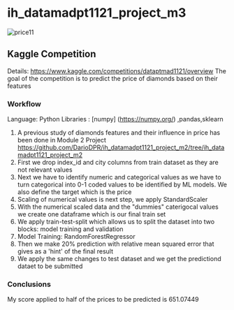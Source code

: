 # ih_datamadpt1121_project_m3
![price11](https://user-images.githubusercontent.com/91491555/162503288-ea46b41c-6e56-4eec-95ee-478851a4337d.jpg)

## Kaggle Competition
Details: https://www.kaggle.com/competitions/dataptmad1121/overview
The  goal of the competition  is to predict the price of diamonds based on their features

### Workflow
Language: Python
Libraries : [numpy] (https://numpy.org/) ,pandas,sklearn

1. A previous study of diamonds features and their influence in price has been done in Module 2 Project https://github.com/DarioDPR/ih_datamadpt1121_project_m2/tree/ih_datamadpt1121_project_m2
2. First we drop index_id and city columns from train dataset as they are not relevant values
3. Next we have to identify numeric and categorical values as we have to turn categorical into 0-1 coded values to be identified by ML models. We also define the target which is the price
5. Scaling of numerical values is next step, we apply StandardScaler
6. With the numerical scaled data and the "dummies" caterigocal values we create one dataframe which is our final train set
7. We apply train-test-split which allows us to split the dataset into two blocks: model training and validation
8. Model Training: RandomForestRegressor
9. Then we make 20% prediction with relative mean squared error that gives as a 'hint' of the final result
10. We apply the same changes to test dataset and we get the predictiond dataet to be submitted

### Conclusions
My score applied to half of the prices to be predicted is 651.07449 
